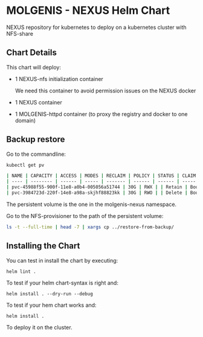 # MOLGENIS - NEXUS Helm Chart

NEXUS repository for kubernetes to deploy on a kubernetes cluster with NFS-share

## Chart Details

This chart will deploy:

- 1 NEXUS-nfs initialization container

  We need this container to avoid permission issues on the NEXUS docker
- 1 NEXUS container
- 1 MOLGENIS-httpd container (to proxy the registry and docker to one domain)

## Backup restore

Go to the commandline:

```bash
kubectl get pv
```

```bash
| NAME | CAPACITY | ACCESS | MODES | RECLAIM | POLICY | STATUS | CLAIM | STORAGECLASS | REASON | AGE |
| ---- | -------- | ------ | ----- | ------- | ------ | ------ | ----- | ------------ | ------ | --- |
| pvc-45988f55-900f-11e8-a0b4-005056a51744 | 30G | RWX | | Retain | Bound | molgenis-nexus/molgenis-nfs-claim | nfs-provisioner-retain | | | 33d |
| pvc-3984723d-220f-14e8-a98a-skjhf88823kk | 30G | RWO | | Delete | Bound | molgenis-test/molgenis-nfs-claim | nfs-provisioner | | | 33d |
```

The persistent volume is the one in the molgenis-nexus namespace. 

Go to the NFS-provisioner to the path of the persistent volume:

```bash
ls -t --full-time | head -7 | xargs cp ../restore-from-backup/
```


## Installing the Chart

You can test in install the chart by executing:

```helm lint .```

To test if your helm chart-syntax is right and:

```helm install . --dry-run --debug```

To test if your hem chart works and:

```helm install .```

To deploy it on the cluster.


